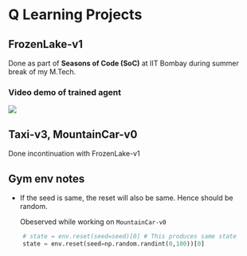 # Q Learning Projects
## FrozenLake-v1
Done as part of **Seasons of Code (SoC)** at IIT Bombay during summer break of my M.Tech.
### Video demo of trained agent
[![](https://img.youtube.com/vi/BjtfBRel-E4/default.jpg)](https://youtu.be/BjtfBRel-E4)

## Taxi-v3, MountainCar-v0
Done incontinuation with FrozenLake-v1

## Gym env notes
- If the seed is same, the reset will also be same. Hence should be random.

    Obeserved while working on `MountainCar-v0`

```python
    # state = env.reset(seed=seed)[0] # This produces same state
    state = env.reset(seed=np.random.randint(0,100))[0]
```